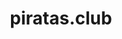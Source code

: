 ---
layout: home
title: piratas.club
hero:
  name: piratas.club
  text: Vault de Recursos Digitais
  tagline: Compêndio digital de ferramentas, guias e conhecimentos essenciais para a cultura hacker.
  image:
    src: /dl1.png
    alt: Navio pirata RD do piratas.club
  actions:
    - theme: brand
      text: Explorar Vault
      link: /vault/
features:
  - icon: ✖
    title: Vault de Recursos
    details: Um espaço dedicado a quem cria, aprende e experimenta tecnologia. Aqui você encontra ferramentas, guias e materiais organizados para impulsionar seus projetos.
  - icon: ⚒
    title: Guias Práticos
    details: Tutoriais diretos sobre tecnologia underground, automação e cultura hacker. Aprenda truques, métodos e ferramentas que ampliam seus limites digitais.
---